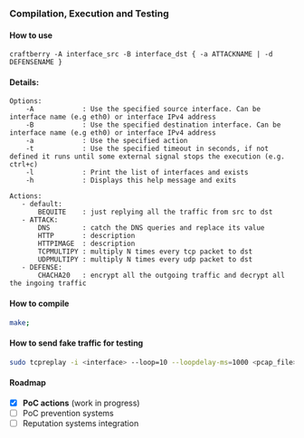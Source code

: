 ### Compilation, Execution and Testing

#### How to use
```
craftberry -A interface_src -B interface_dst { -a ATTACKNAME | -d DEFENSENAME }
```

#### Details:
```
Options:
    -A            : Use the specified source interface. Can be interface name (e.g eth0) or interface IPv4 address
    -B            : Use the specified destination interface. Can be interface name (e.g eth0) or interface IPv4 address
    -a            : Use the specified action
    -t            : Use the specified timeout in seconds, if not defined it runs until some external signal stops the execution (e.g. ctrl+c)
    -l            : Print the list of interfaces and exists
    -h            : Displays this help message and exits

Actions:
   - default:
       BEQUITE    : just replying all the traffic from src to dst
   - ATTACK:
       DNS        : catch the DNS queries and replace its value
       HTTP       : description
       HTTPIMAGE  : description
       TCPMULTIPY : multiply N times every tcp packet to dst
       UDPMULTIPY : multiply N times every udp packet to dst
   - DEFENSE:
       CHACHA20   : encrypt all the outgoing traffic and decrypt all the ingoing traffic
```

#### How to compile
```bash
make;
```


#### How to send fake traffic for testing
```bash
sudo tcpreplay -i <interface> --loop=10 --loopdelay-ms=1000 <pcap_file>
```


#### Roadmap
- [X] **PoC actions** (work in progress)
- [ ] PoC prevention systems
- [ ] Reputation systems integration